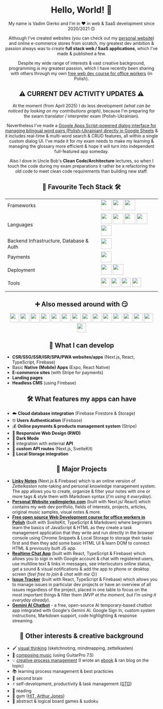 <div align="center">
  <h1>Hello, World! 👋</h1>
  
  <p>
    My name is Vadim Gierko and I'm in ❤️ in web & SaaS development since 2020/2021 🙃
  </p>

  <p>
    Although I've created websites (you can check out my <a href="https://vadimgierko.com">personal website</a>) and online e-commerce stores from scratch,
    my greatest dev ambition & passion always was to create <strong>full stack web / SaaS applications</strong>, which I've made & published a few.
  </p>

  <p>Despite my wide range of interests & vast creative background, programming is my greatest passion,
    which I have recently been sharing with others through my own <a href="https://www.kodujemywbiurze.pl">free web dev course for office workers</a> (in Polish).</p>

  <h2>⚠️ CURRENT DEV ACTIVITY UPDATES ⚠️</h2>

  <p>At the moment (from April 2025) I do less development <em>(what can be noticed by looking on my contributions graph)</em>, because I'm preparing for the swarn translator / interpreter exam (Polish-Ukrainian).</p>

  <p>Nevertheless I've made a <a href="https://github.com/vadimgierko/gscript-glossary-manager">Google Apps Script-powered dialog interface for managing bilingual word pairs (Polish–Ukrainian) directly in Google Sheets</a> & it includes real-time & multi-word search & CRUD features, all within a single custom dialog UI. I've made it for my exam needs to make my learning & managing the glossary more efficient & hope it will turn into independent full-featured app someday.</p>

  <p>Also I dove in Uncle Bob's <strong>Clean Code/Architecture</strong> lectures, so when I touch the code during my exam preparations it rather be a refactoring the old code to meet clean code requirements than building new staff.</p>

  <h2>💪 Favourite Tech Stack 🛠️</h2>

  | | |
  | --- | --- |
  | Frameworks | <img src="https://img.shields.io/badge/React-20232A?style=for-the-badge&logo=react&logoColor=61DAFB" height="35"> <img src="https://img.shields.io/badge/next.js-000000?style=for-the-badge&logo=nextdotjs&logoColor=white" height="35"> <img src="https://img.shields.io/badge/Bootstrap-563D7C?style=for-the-badge&logo=bootstrap&logoColor=white" height="35">|
  | Languages | <img src="https://img.shields.io/badge/typescript-%23007ACC.svg?style=for-the-badge&logo=typescript&logoColor=white" height="35"> <img src="https://img.shields.io/badge/JavaScript-323330?style=for-the-badge&logo=javascript&logoColor=F7DF1E" height="35"> <img src="https://img.shields.io/badge/CSS3-1572B6?style=for-the-badge&logo=css3&logoColor=white" height="35"> <img src="https://img.shields.io/badge/HTML5-E34F26?style=for-the-badge&logo=html5&logoColor=white" height="35"> <img src="https://img.shields.io/badge/Markdown-000000?style=for-the-badge&logo=markdown&logoColor=white" height="35">|
  | Backend Infrastructure, Database & Auth | <img src="https://img.shields.io/badge/firebase-ffca28?style=for-the-badge&logo=firebase&logoColor=black" height="35">|
  | Payments | <img src="https://img.shields.io/badge/Stripe-626CD9?style=for-the-badge&logo=Stripe&logoColor=white" height="35">|
  | Deployment | <img src="https://img.shields.io/badge/Vercel-000000?style=for-the-badge&logo=vercel&logoColor=white" height="35"> <img src="https://img.shields.io/badge/GitHub%20Pages-222222?style=for-the-badge&logo=GitHub%20Pages&logoColor=white" height="35">|
  | Tools | <img src="https://img.shields.io/badge/GitHub-100000?style=for-the-badge&logo=github&logoColor=white" height="30"> <img src="https://img.shields.io/badge/VSCode-0078D4?style=for-the-badge&logo=visual%20studio%20code&logoColor=white" height="30"> <img src="https://img.shields.io/badge/Google%20Gemini-8E75B2?style=for-the-badge&logo=googlegemini&logoColor=white" height="30"> <img src="https://img.shields.io/badge/ChatGPT-74aa9c?style=for-the-badge&logo=openai&logoColor=white" height="30">|
  | | |

  <h2>➕ Also messed around with 😏</h2>

  <div>
    <img src="https://img.shields.io/badge/React_Router-CA4245?style=for-the-badge&logo=react-router&logoColor=white" height="30">
    <img src="https://img.shields.io/badge/Svelte-4A4A55?style=for-the-badge&logo=svelte&logoColor=FF3E00" height="30">
    <img src="https://img.shields.io/badge/SvelteKit-FF3E00?style=for-the-badge&logo=Svelte&logoColor=white" height="30">
    <img src="https://img.shields.io/badge/astro-%232C2052.svg?style=for-the-badge&logo=astro&logoColor=white" height="30">
    <img src="https://img.shields.io/badge/Redux-593D88?style=for-the-badge&logo=redux&logoColor=white" height="30">
    <img src="https://img.shields.io/badge/Solid%20JS-2C4F7C?style=for-the-badge&logo=solid&logoColor=white" height="30">
    <img src="https://img.shields.io/badge/Node%20js-339933?style=for-the-badge&logo=nodedotjs&logoColor=white" height="30">
    <img src="https://img.shields.io/badge/Express%20js-000000?style=for-the-badge&logo=express&logoColor=white" height="30">
    <img src="https://img.shields.io/badge/React_Native-20232A?style=for-the-badge&logo=react&logoColor=61DAFB" height="30">
    <img src="https://img.shields.io/badge/Expo-1B1F23?style=for-the-badge&logo=expo&logoColor=white" height="30">
    <img src="https://img.shields.io/badge/Material%20UI-007FFF?style=for-the-badge&logo=mui&logoColor=white" height="30">
    <img src="https://img.shields.io/badge/sanity-F03E2F?style=for-the-badge&logo=sanity&logoColor=white" height="30">
    <img src="https://img.shields.io/badge/styled--components-DB7093?style=for-the-badge&logo=styled-components&logoColor=white" height="30">
    <img src="https://img.shields.io/badge/p5%20js-ED225D?style=for-the-badge&logo=p5dotjs&logoColor=white" height="30">
    <img src="https://img.shields.io/badge/Vite-B73BFE?style=for-the-badge&logo=vite&logoColor=FFD62E" height="30">
  </div>

</div>

<h2 align="center">💪 What I can develop</h2>

- **CSR/SSG/SSR/ISR/SPA/PWA websites/apps** (Next.js, React, TypeScript, Firebase)
- Basic **Native (Mobile) Apps** (Expo, React Native)
- **E-commerce sites** (with Stripe for payments)
- **Landing pages**
- **Headless CMS** (using Firebase)

<h2 align="center">🛠️ What features my apps can have</h2>

- ☁️ **Cloud database integration** (Firebase Firestore & Storage)
- 🤓 **Users Authentication** (Firebase)
- 💰 **Online payments & products management system** (Stripe)
- 📱 **Responsive Web Design (RWD)**
- 🌙 **Dark Mode**
- 🔌 integration with external **API**
- 🔌 **custom API routes** (Next.js, SvelteKit)
- 💾 **Local Storage integration**

<h2 align="center">📂 Major Projects</h2>

- **[Linky Notes](https://linkynotes.com)** (Next.js & Firebase) which is an online version of *Zettelkasten* note-taking and personal knowledge management system. The app allows you to create, organize & filter your notes with one or more tags & style them with Markdown syntax (*I'm using it everyday*).
- **[Personal Website vadimgierko.com](https://www.vadimgierko.com)** (built with Next.js/ React) which contains my web dev portfolio, fields of interests, projects, articles, original music samples, visual notes & more.
- **[Free open source Web Development course for office workers in Polish](https://www.kodujemywbiurze.pl)** (built with SvelteKit, TypeScript & Markdown) where beginners learn the basics of JavaScript & HTML as they create a task management application that they write and run directly in the browser console using Chrome Snippets & Local Storage to storage their tasks first and then they add some basic HTML UI & learn DOM to connect HTML & previously built JS app.
- **[Realtime Chat App](https://vg-chat-app-react.vercel.app/)** (built with React, TypeScript & Firebase) which allows you to sign in with Google account & chat with registered users, use multiline text & links in messages, see interlocutors online status, get a sound & visual notifications & add the app to phone or desktop screen (*feel free to join & chat with me* 😉)
- **[Issue Tracker](https://github.com/vadimgierko/issue-tracker)** (built with React, TypeScript & Firebase) which allows you to manage issues in particular dev projects or have an overview of all issues regardless of the project, placed in one table to focus on the most important things & filter them (*MVP at the moment, but I'm using it everyday already*).
- **[Gemini AI Chatbot](https://gemini-ai-chatbot.vadimgierko.com/)** - a free, open-source AI temporary-based chatbot app integrated with Google's Gemini AI. Google Sign In, custom system instructions, Markdown support, code highlighting & response streaming.
  
<h2 align="center">🦄 Other interests & creative background</h2>

- 🖌️ [visual thinking](https://vadimgierko.com/visual-thinking) (sketchnoting, mindmapping, zettelkasten)
- 🎸 [composing music](https://www.vadimgierko.com/music) (using GuitarPro 7.5)
- 💡 [creative process management](https://www.vadimgierko.com/creative-process-management) (I wrote an [ebook](https://www.vadimgierko.com/ebook-zarzadzanie-procesem-tworczym) & ran blog on the topic)
- 📚 learning process management & best practicies
- 🧠 second brain
- ⚡ self-development, productivity & task management ([GTD](https://en.wikipedia.org/wiki/Getting_Things_Done))
- 📖 reading
- 💪 gym ([HIT, Arthur Jones](https://en.wikipedia.org/wiki/High-intensity_training))
- 🧠 abstract & logical board games & sudoku
